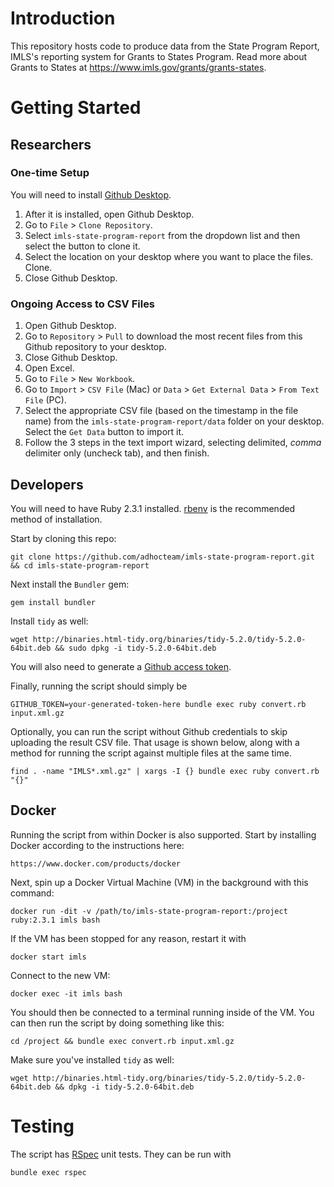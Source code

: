 Introduction
============

This repository hosts code to produce data from the State Program Report,
IMLS's reporting system for Grants to States Program. Read more about
Grants to States at https://www.imls.gov/grants/grants-states.

Getting Started
===============

Researchers
-----------

### One-time Setup

You will need to install [Github Desktop](https://desktop.github.com/).

1. After it is installed, open Github Desktop.
1. Go to `File` > `Clone Repository`.
1. Select `imls-state-program-report` from the dropdown list and then select the button to clone it.
1. Select the location on your desktop where you want to place the files. Clone.
1. Close Github Desktop.

### Ongoing Access to CSV Files

1. Open Github Desktop.
1. Go to `Repository` > `Pull` to download the most recent files from this Github repository to your desktop.
1. Close Github Desktop.
1. Open Excel.
1. Go to `File` > `New Workbook`.
1. Go to `Import` > `CSV File` (Mac) or `Data` > `Get External Data` > `From Text File` (PC).
1. Select the appropriate CSV file (based on the timestamp in the file name) from the `imls-state-program-report/data` folder on your desktop.  Select the `Get Data` button to import it.
1. Follow the 3 steps in the text import wizard, selecting delimited, *comma* delimiter only (uncheck tab), and then finish.

Developers
----------

You will need to have Ruby 2.3.1 installed. [rbenv](https://github.com/rbenv/rbenv)
is the recommended method of installation.

Start by cloning this repo:

    git clone https://github.com/adhocteam/imls-state-program-report.git && cd imls-state-program-report

Next install the `Bundler` gem:

    gem install bundler

Install `tidy` as well:

    wget http://binaries.html-tidy.org/binaries/tidy-5.2.0/tidy-5.2.0-64bit.deb && sudo dpkg -i tidy-5.2.0-64bit.deb

You will also need to generate a
[Github access token](https://help.github.com/articles/creating-an-access-token-for-command-line-use/).

Finally, running the script should simply be

    GITHUB_TOKEN=your-generated-token-here bundle exec ruby convert.rb input.xml.gz

Optionally, you can run the script without Github credentials to skip uploading
the result CSV file. That usage is shown below, along with a method for running
the script against multiple files at the same time.

    find . -name "IMLS*.xml.gz" | xargs -I {} bundle exec ruby convert.rb "{}"

Docker
------

Running the script from within Docker is also supported. Start by installing
Docker according to the instructions here:

    https://www.docker.com/products/docker

Next, spin up a Docker Virtual Machine (VM) in the background with this command:

    docker run -dit -v /path/to/imls-state-program-report:/project ruby:2.3.1 imls bash

If the VM has been stopped for any reason, restart it with

    docker start imls

Connect to the new VM:

    docker exec -it imls bash

You should then be connected to a terminal running inside of the VM. You can
then run the script by doing something like this:

    cd /project && bundle exec convert.rb input.xml.gz

Make sure you've installed `tidy` as well:

    wget http://binaries.html-tidy.org/binaries/tidy-5.2.0/tidy-5.2.0-64bit.deb && dpkg -i tidy-5.2.0-64bit.deb

Testing
=======

The script has [RSpec](http://rspec.info/) unit tests. They can be run with

    bundle exec rspec
